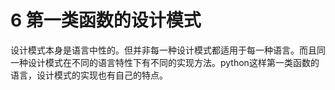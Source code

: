 # 6 第一类函数的设计模式

设计模式本身是语言中性的。但并非每一种设计模式都适用于每一种语言。而且同一种设计模式在不同的语言特性下有不同的实现方法。python这样第一类函数的语言，设计模式的实现也有自己的特点。
